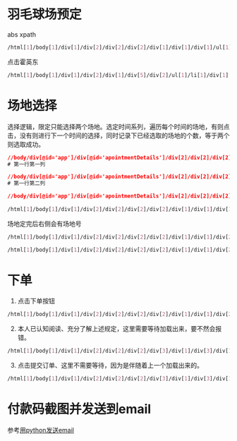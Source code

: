 

# 羽毛球场预定



abs xpath

```css
/html[1]/body[1]/div[1]/div[2]/div[2]/div[2]/div[1]/div[1]/div[1]/ul[1]/li[5]/a[1]/img[1]
```

点击霍英东

```css
/html[1]/body[1]/div[1]/div[2]/div[1]/div[5]/div[2]/ul[1]/li[1]/div[1]
```



# 场地选择

选择逻辑，限定只能选择两个场地。选定时间系列，遍历每个时间的场地，有则点击，没有则进行下一个时间的选择，同时记录下已经选取的场地的个数，等于两个则选取成功。

```css
//body/div[@id='app']/div[@id='apointmentDetails']/div[2]/div[2]/div[2]/div[1]/div[1]/div[1]/div[1]/div[1]/div[1]/div[1]/div[1]/div[1]
# 第一行第一列

//body/div[@id='app']/div[@id='apointmentDetails']/div[2]/div[2]/div[2]/div[1]/div[1]/div[1]/div[1]/div[1]/div[1]/div[2]/div[1]/div[1]
# 第一行第二列    

//body/div[@id='app']/div[@id='apointmentDetails']/div[2]/div[2]/div[2]/div[1]/div[1]/div[1]/div[1]/div[1]/div[1]/div[3]/div[1]/div[1]
    
/html[1]/body[1]/div[1]/div[2]/div[2]/div[2]/div[2]/div[1]/div[1]/div[1]/div[1]/div[1]/div[6]/div[1]/div[1]/div[1]
```

场地定完后右侧会有场地号

```css
/html[1]/body[1]/div[1]/div[2]/div[2]/div[2]/div[2]/div[1]/div[1]/div[2]/div[1]/div[1]/div[1]/div[1]

/html[1]/body[1]/div[1]/div[2]/div[2]/div[2]/div[2]/div[1]/div[1]/div[2]/div[1]/div[1]/div[2]/div[1]

```



# 下单

1. 点击下单按钮

```css
/html[1]/body[1]/div[1]/div[2]/div[2]/div[2]/div[2]/div[1]/div[1]/div[2]/div[3]/button[1]
```

2. 本人已认知阅读、充分了解上述规定，这里需要等待加载出来，要不然会报错。

```css
/html[1]/body[1]/div[1]/div[2]/div[2]/div[2]/div[3]/div[1]/div[3]/div[1]/div[1]/label[1]/span[1]/span[1]
```

3. 点击提交订单、这里不需要等待，因为是伴随着上一个加载出来的。

```css
/html[1]/body[1]/div[1]/div[2]/div[2]/div[2]/div[3]/div[1]/div[3]/div[1]/div[2]/button[2]
```

# 付款码截图并发送到email

参考[用python发送email](https://zhuanlan.zhihu.com/p/24180606)
